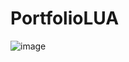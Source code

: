 # PortfolioLUA
![image](https://github.com/user-attachments/assets/a18c67c1-6282-4a78-a485-19bf31063322)
